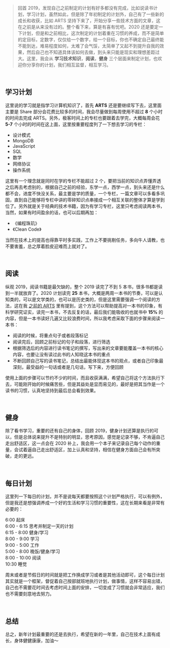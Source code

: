 > 回首 2019，发现自己之前制定的计划有好多都没有完成，比如说读书计划，学习计划，虽然如此，但是除了年初制定的计划外，自己有了一些新的成长和收获，比如 ARTS 坚持下来了，开始分享一些技术方面的文章，这在之前是从来没有过的。整个看下来，算是有喜有忧吧。2020 还是要定一下计划，但是和之前相比，这次制定的计划着重在习惯的养成，而不是简单的定目标，定数字，仅仅给一个数字，给一个目标，你也不确定自己最终能不能到达，难易程度如何，太难了会气馁，太简单了又起不到提升自我的效果，然后自己也不知道具体该如何去做，到头来只能是现实和理想差距过大。这里，我会从 **学习技术知识**，**阅读**，**健身** 三个层面来制定计划，也欢迎你分享你的计划，我们相互监督，相互学习。

<br>

## 学习计划

这里说的学习就是指学习计算机知识了，首先 **ARTS** 还是要继续写下去，这里面主要是 Share 部分会花费比较多的时间，我会尽量做到每周使用不超过 **8** 个小时的时间去完成 ARTS。另外，极客时间上的专栏也要跟着去学完，大概每周会花 **5-7** 个小时的时间在这上面，这里按重要程度列了一下想去学习的专栏：
* 设计模式
* MongoDB
* JavaScript
* SQL
* 数学
* 网络协议
* 操作系统

这里有一个理念就是同时在学的专栏不能超过 2 个，要把当前的知识点弄懂弄透之后再去考虑别的，根据自己之前的经验，东学一点，西学一点，到头来还是什么都不会，进度不快没关系，最主要是学的质量，一个专栏，一篇文章可以多看多巩固，直到自己能够将专栏中讲的零碎知识点串接成一个相互关联的整体才算是学到位了。另外就是关于经典的技术书籍，因为有学习专栏，这里只考虑阅读两本书，当然，如果有时间盈余的话，也可以后期再加：
* 《编程珠玑》
* 《Clean Code》

当然在技术上的提高也得靠平时多实践，工作上不要挑剔任务，多向牛人请教，也不要害羞，总之厚着脸皮迎难而上就对了。

<br>

## 阅读

纵观 2019，阅读书籍是最欠缺的，整个 2019 读完了不到 5 本书，很多书都是读到一半就放弃了。2020 计划读完 **25** 本书，大概是两周一本书的节奏，可以是认知类的，可以是文学类的，也可以是历史类的，但是这里需要强调一个阅读的方法，这在我 [之前的 ARTS](https://juejin.im/post/5d39f5426fb9a07ea944b597) 里有提到，这个方法可以帮助提高对一本书的印象，有科学研究证实，读完一本书，不去反复的话，最后我们能吸收的也就书中 **15%** 的内容，但是一本书读好几遍又比较浪费时间，所以我考虑采取下面的步骤来阅读一本书：
* 阅读的时候，将重点句子或者段落标记
* 阅读完后，回顾之前标记的句子和段落，进行筛选
* 根据筛选后的内容进行读书笔记的撰写，写出来的文章要能覆盖一本书的核心内容，也要让没有读过此书的人知晓这本书的重点
* 不断回顾自己写的读书笔记，总结出最能体现这本书的观点，或者自己印象最深刻，最受益的一句话或者是几句话，写下来，方便回顾

使用上面的步骤可以节约不少的时间，而且收获满满，希望自己将这个方法执行下去，可能刚开始的时候痛苦些，但是其益处是显而易见的，最好是把其当作是一个读书的习惯，认真地坚持到最后总会看到效果。

<br>

## 健身

除了看书学习，重要的还有自己的身体，回顾 2019，健身计划还算是执行的可以，但是总体说来提升不是特别的明显，思考原因，感觉是记录不够，不肯逼自己走出舒适区，这一点会在 2020 补上，我会用一个本子来记录自己每个动作的重量，会试着逼自己走出舒适区，加上认真和坚持，相信在健身方面自己会有所突破，走的更远。

<br>

## 每日计划

这里列一下每日的计划，并不是说每天都要按照这个计划严格执行，可以有例外，但是我还是想强调养成一个好的生活和学习习惯的重要性，这在长期来看是非常有必要的：

6:00 起床  <br>
6:00 - 6:15 思考并制定一天的计划 <br>
6:15 - 8:00 健身/学习 <br>
8:00 - 9:00 学习 <br>
9:00 - 5:00 工作 <br>
5:00 - 8:00 晚饭/健身/学习 <br>
8:00 - 10:00 阅读 <br>
10:30 睡觉 <br>

周末或者是节假日的时间就是把工作换成学习或者是其他活动即可，这个每日计划其实就是一个框架，督促着自己按部就班地执行计划，做事情，这样不容易出错，自己也不需要花时间去考虑时间上面的安排，一切变成了习惯就会非常适应，我们也不需要刻意地去努力。

<br>

## 总结

总之，新年计划最重要的还是去执行，希望在新的一年里，自己在技术上面有成长，身体健健康康，加油～